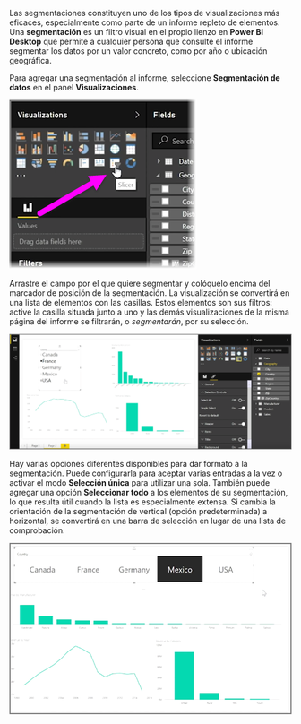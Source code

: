 Las segmentaciones constituyen uno de los tipos de visualizaciones más eficaces, especialmente como parte de un informe repleto de elementos. Una **segmentación** es un filtro visual en el propio lienzo en **Power BI Desktop** que permite a cualquier persona que consulte el informe segmentar los datos por un valor concreto, como por año o ubicación geográfica.

Para agregar una segmentación al informe, seleccione **Segmentación de datos** en el panel **Visualizaciones**.

![](media/3-4-create-slicers/3-4_1.png)

Arrastre el campo por el que quiere segmentar y colóquelo encima del marcador de posición de la segmentación. La visualización se convertirá en una lista de elementos con las casillas. Estos elementos son sus filtros: active la casilla situada junto a uno y las demás visualizaciones de la misma página del informe se filtrarán, o *segmentarán*, por su selección.

![](media/3-4-create-slicers/3-4_2.png)

Hay varias opciones diferentes disponibles para dar formato a la segmentación. Puede configurarla para aceptar varias entradas a la vez o activar el modo **Selección única** para utilizar una sola. También puede agregar una opción **Seleccionar todo** a los elementos de su segmentación, lo que resulta útil cuando la lista es especialmente extensa. Si cambia la orientación de la segmentación de vertical (opción predeterminada) a horizontal, se convertirá en una barra de selección en lugar de una lista de comprobación.

![](media/3-4-create-slicers/3-4_3.png)

